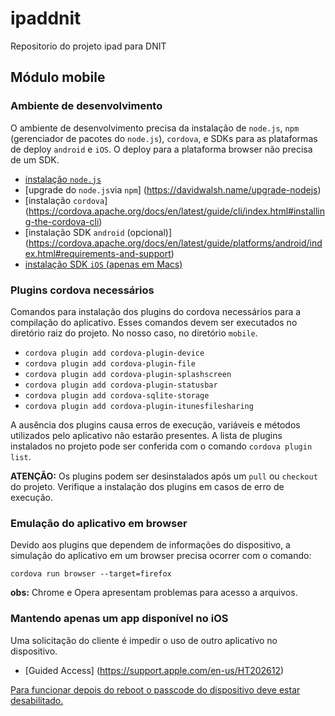 # ipaddnit
Repositorio do projeto ipad para DNIT

## Módulo mobile 
### Ambiente de desenvolvimento
O ambiente de desenvolvimento precisa da instalação de `node.js`, `npm` (gerenciador de pacotes do `node.js`), `cordova`, e SDKs para as plataformas de deploy `android` e `iOS`. O deploy para a plataforma browser não precisa de um SDK.

* [instalação `node.js`](https://nodejs.org/en/download/package-manager/)
* [upgrade do `node.js`via `npm`] (https://davidwalsh.name/upgrade-nodejs)
* [instalação `cordova`] (https://cordova.apache.org/docs/en/latest/guide/cli/index.html#installing-the-cordova-cli)
* [instalação SDK `android` (opcional)] (https://cordova.apache.org/docs/en/latest/guide/platforms/android/index.html#requirements-and-support)
* [instalação SDK `iOS` (apenas em Macs)](https://cordova.apache.org/docs/en/latest/guide/platforms/ios/index.html#requirements-and-support)

### Plugins cordova necessários
Comandos para instalação dos plugins do cordova necessários para a compilação do aplicativo. Esses comandos devem ser executados no diretório raiz do projeto. No nosso caso, no diretório `mobile`.

* `cordova plugin add cordova-plugin-device`
* `cordova plugin add cordova-plugin-file`
* `cordova plugin add cordova-plugin-splashscreen`
* `cordova plugin add cordova-plugin-statusbar`
* `cordova plugin add cordova-sqlite-storage`
* `cordova plugin add cordova-plugin-itunesfilesharing`

A ausência dos plugins causa erros de execução, variáveis e métodos utilizados pelo aplicativo não estarão presentes. A lista de plugins instalados no projeto pode ser conferida com o comando `cordova plugin list`.

__ATENÇÃO:__ Os plugins podem ser desinstalados após um `pull` ou `checkout` do projeto. Verifique a instalação dos plugins em casos de erro de execução.

### Emulação do aplicativo em browser
Devido aos plugins que dependem de informações do dispositivo, a simulação do aplicativo em um browser precisa ocorrer com o 
comando:

`cordova run browser --target=firefox`

__obs:__ Chrome e Opera apresentam problemas para acesso a arquivos.

### Mantendo apenas um app disponível no iOS
Uma solicitação do cliente é impedir o uso de outro aplicativo no dispositivo.

* [Guided Access] (https://support.apple.com/en-us/HT202612)

[Para funcionar depois do reboot o passcode do dispositivo deve estar desabilitado.](http://stackoverflow.com/questions/20864999/make-ios-application-run-at-startup)
